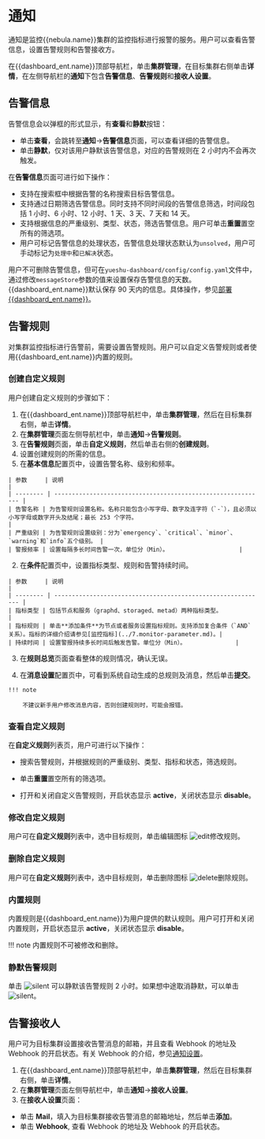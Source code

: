 # 通知

通知是监控{{nebula.name}}集群的监控指标进行报警的服务。用户可以查看告警信息，设置告警规则和告警接收方。

在{{dashboard_ent.name}}顶部导航栏，单击**集群管理**，在目标集群右侧单击**详情**，在左侧导航栏的**通知**下包含**告警信息**、**告警规则**和**接收人设置**。

## 告警信息

告警信息会以弹框的形式显示，有**查看**和**静默**按钮：

- 单击**查看**，会跳转至**通知**->**告警信息**页面，可以查看详细的告警信息。
- 单击**静默**，仅对该用户静默该告警信息，对应的告警规则在 2 小时内不会再次触发。

在**告警信息**页面可进行如下操作：

- 支持在搜索框中根据告警的名称搜索目标告警信息。
- 支持通过日期筛选告警信息。同时支持不同时间段的告警信息筛选，时间段包括 1 小时、6 小时、12 小时、1 天、3 天、7 天和 14 天。
- 支持根据信息的严重级别、类型、状态，筛选告警信息。用户可单击**重置**置空所有的筛选项。
- 用户可标记告警信息的处理状态，告警信息处理状态默认为`unsolved`，用户可手动标记为`处理中`和`已解决`状态。

用户不可删除告警信息，但可在`yueshu-dashboard/config/config.yaml`文件中，通过修改`messageStore`参数的值来设置保存告警信息的天数。{{dashboard_ent.name}}默认保存 90 天内的信息。具体操作，参见[部署{{dashboard_ent.name}}](../2.deploy-connect-dashboard-ent.md)。

## 告警规则

对集群监控指标进行告警前，需要设置告警规则。用户可以自定义告警规则或者使用{{dashboard_ent.name}}内置的规则。

### 创建自定义规则

用户创建自定义规则的步骤如下：

1. 在{{dashboard_ent.name}}顶部导航栏中，单击**集群管理**，然后在目标集群右侧，单击**详情**。
2. 在**集群管理**页面左侧导航栏中，单击**通知**->**告警规则**。
3. 在**告警规则**页面，单击**自定义规则**，然后单击右侧的**创建规则**。
4. 设置创建规则的所需的信息。
  1. 在**基本信息**配置页中，设置告警名称、级别和频率。

    | 参数     | 说明                                                         |
    | -------- | ------------------------------------------------------------ |
    | 告警名称 | 为告警规则设置名称。名称只能包含小写字母、数字及连字符（`-`），且必须以小写字母或数字开头及结尾；最长 253 个字符。                                    |
    | 严重级别 | 为告警规则设置级别：分为`emergency`、`critical`、`minor`、`warning`和`info`五个级别。 |
    | 警报频率 | 设置每隔多长时间告警一次，单位分（Min）。                    |    

  2. 在**条件**配置页中，设置指标类型、规则和告警持续时间。
   
    | 参数     | 说明                                                         |
    | -------- | ------------------------------------------------------------ |
    | 指标类型 | 包括节点和服务（graphd、storaged、metad）两种指标类型。              |
    | 指标规则 | 单击**添加条件**为节点或者服务设置指标规则。支持添加复合条件（`AND`关系）。指标的详细介绍请参见[监控指标](../7.monitor-parameter.md)。|
    | 持续时间 | 设置警报持续多长时间后触发告警。单位分（Min）。              |

  3. 在**规则总览**页面查看整体的规则情况，确认无误。

  4. 在**消息设置**配置页中，可看到系统自动生成的总规则及消息，然后单击**提交**。

    !!! note   

        不建议新手用户修改消息内容，否则创建规则时，可能会报错。 

### 查看自定义规则

在**自定义规则**列表页，用户可进行以下操作：

- 搜索告警规则，并根据规则的严重级别、类型、指标和状态，筛选规则。

- 单击**重置**置空所有的筛选项。
  
- 打开和关闭自定义告警规则，开启状态显示 **active**，关闭状态显示 **disable**。


### 修改自定义规则

用户可在**自定义规则**列表中，选中目标规则，单击编辑图标 ![edit](https://docs-cdn.nebula-graph.com.cn/figures/alert_edit_cn.png)修改规则。

### 删除自定义规则

用户可在**自定义规则**列表中，选中目标规则，单击删除图标 ![delete](https://docs-cdn.nebula-graph.com.cn/figures/alert_delete_cn.png)删除规则。

### 内置规则

内置规则是{{dashboard_ent.name}}为用户提供的默认规则。用户可打开和关闭内置规则，开启状态显示 **active**，关闭状态显示 **disable**。

!!! note
    内置规则不可被修改和删除。

### 静默告警规则

单击 ![silent](https://docs-cdn.nebula-graph.com.cn/figures/silent.png) 可以静默该告警规则 2 小时。如果想中途取消静默，可以单击 ![silent](https://docs-cdn.nebula-graph.com.cn/figures/refresh-220616.png)。

## 告警接收人

用户可为目标集群设置接收告警消息的邮箱，并且查看 Webhook 的地址及 Webhook 的开启状态。有关 Webhook 的介绍，参见[通知设置](../system-settings/notification-endpoint.md)。

1. 在{{dashboard_ent.name}}顶部导航栏中，单击**集群管理**，然后在目标集群右侧，单击**详情**。
2. 在**集群管理**页面左侧导航栏中，单击**通知**->**接收人设置**。
3. 在**接收人设置**页面：
  
  - 单击 **Mail**，填入为目标集群接收告警消息的邮箱地址，然后单击**添加**。
  - 单击 **Webhook**, 查看 Webhook 的地址及 Webhook 的开启状态。


